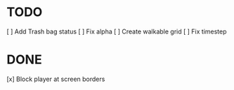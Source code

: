 


# TODO

[ ] Add Trash bag status
[ ] Fix alpha
[ ] Create walkable grid
[ ] Fix timestep

# DONE

[x] Block player at screen borders
